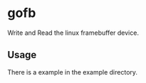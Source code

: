 gofb
============================
Write and Read the linux framebuffer device.

Usage
----------------------------
There is a example in the example directory.


